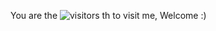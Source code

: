 

You are the ![visitors](https://visitor-badge.glitch.me/badge?page_id=page.id&left_color=green&right_color=red) th to visit me, Welcome :) 
